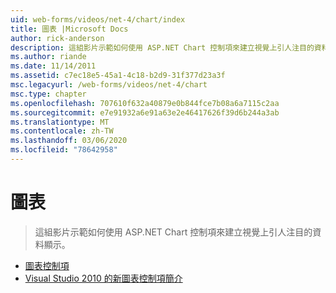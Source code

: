 ```yaml
---
uid: web-forms/videos/net-4/chart/index
title: 圖表 |Microsoft Docs
author: rick-anderson
description: 這組影片示範如何使用 ASP.NET Chart 控制項來建立視覺上引人注目的資料顯示。
ms.author: riande
ms.date: 11/14/2011
ms.assetid: c7ec18e5-45a1-4c18-b2d9-31f377d23a3f
msc.legacyurl: /web-forms/videos/net-4/chart
msc.type: chapter
ms.openlocfilehash: 707610f632a40879e0b844fce7b08a6a7115c2aa
ms.sourcegitcommit: e7e91932a6e91a63e2e46417626f39d6b244a3ab
ms.translationtype: MT
ms.contentlocale: zh-TW
ms.lasthandoff: 03/06/2020
ms.locfileid: "78642958"
---
```

# <a name="chart"></a>圖表

> 這組影片示範如何使用 ASP.NET Chart 控制項來建立視覺上引人注目的資料顯示。

- [圖表控制項](aspnet-4-quick-hit-chart-control.md)
- [Visual Studio 2010 的新圖表控制項簡介](aspnet-4-how-do-i-introducing-the-new-chart-control-in-visual-studio-2010.md)
